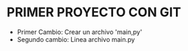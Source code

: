 # PRIMER PROYECTO CON GIT

- Primer Cambio: Crear un archivo 'main,py'
- Segundo cambio: Linea archivo main.py
